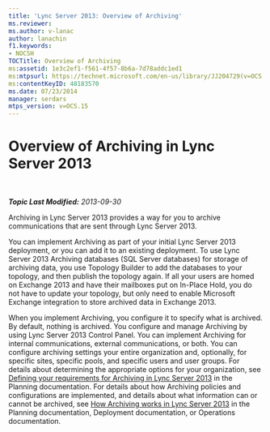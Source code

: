 ```yaml
---
title: 'Lync Server 2013: Overview of Archiving'
ms.reviewer: 
ms.author: v-lanac
author: lanachin
f1.keywords:
- NOCSH
TOCTitle: Overview of Archiving
ms:assetid: 1e3c2ef1-f561-4f57-8b6a-7d78addc1ed1
ms:mtpsurl: https://technet.microsoft.com/en-us/library/JJ204729(v=OCS.15)
ms:contentKeyID: 48183570
ms.date: 07/23/2014
manager: serdars
mtps_version: v=OCS.15
---
```


<div data-xmlns="http://www.w3.org/1999/xhtml">

<div class="topic" data-xmlns="http://www.w3.org/1999/xhtml" data-msxsl="urn:schemas-microsoft-com:xslt" data-cs="https://msdn.microsoft.com/">

<div data-asp="https://msdn2.microsoft.com/asp">

# Overview of Archiving in Lync Server 2013

</div>

<div id="mainSection">

<div id="mainBody">

<span> </span>

_**Topic Last Modified:** 2013-09-30_

Archiving in Lync Server 2013 provides a way for you to archive communications that are sent through Lync Server 2013.

You can implement Archiving as part of your initial Lync Server 2013 deployment, or you can add it to an existing deployment. To use Lync Server 2013 Archiving databases (SQL Server databases) for storage of archiving data, you use Topology Builder to add the databases to your topology, and then publish the topology again. If all your users are homed on Exchange 2013 and have their mailboxes put on In-Place Hold, you do not have to update your topology, but only need to enable Microsoft Exchange integration to store archived data in Exchange 2013.

When you implement Archiving, you configure it to specify what is archived. By default, nothing is archived. You configure and manage Archiving by using Lync Server 2013 Control Panel. You can implement Archiving for internal communications, external communications, or both. You can configure archiving settings your entire organization and, optionally, for specific sites, specific pools, and specific users and user groups. For details about determining the appropriate options for your organization, see [Defining your requirements for Archiving in Lync Server 2013](lync-server-2013-defining-your-requirements-for-archiving.md) in the Planning documentation. For details about how Archiving policies and configurations are implemented, and details about what information can or cannot be archived, see [How Archiving works in Lync Server 2013](lync-server-2013-how-archiving-works.md) in the Planning documentation, Deployment documentation, or Operations documentation.

</div>

<span> </span>

</div>

</div>

</div>

